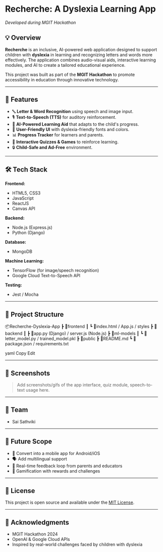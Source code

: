 # Recherche: A Dyslexia Learning App  
_Developed during MGIT Hackathon_

## 💡 Overview

**Recherche** is an inclusive, AI-powered web application designed to support children with **dyslexia** in learning and recognizing letters and words more effectively. The application combines audio-visual aids, interactive learning modules, and AI to create a tailored educational experience.

This project was built as part of the **MGIT Hackathon** to promote accessibility in education through innovative technology.

---

## 🚀 Features

- 🔤 **Letter & Word Recognition** using speech and image input.
- 🎙️ **Text-to-Speech (TTS)** for auditory reinforcement.
- 🧠 **AI-Powered Learning Aid** that adapts to the child's progress.
- 🎨 **User-Friendly UI** with dyslexia-friendly fonts and colors.
- 📊 **Progress Tracker** for learners and parents.
- 🧩 **Interactive Quizzes & Games** to reinforce learning.
- 🔒 **Child-Safe and Ad-Free** environment.

---

## 🛠️ Tech Stack

**Frontend:**
- HTML5, CSS3
- JavaScript
- ReactJS
- Canvas API

**Backend:**
- Node.js (Express.js)
- Python (Django)

**Database:**
- MongoDB

**Machine Learning:**
- TensorFlow (for image/speech recognition)
- Google Cloud Text-to-Speech API

**Testing:**
- Jest / Mocha

---

## 📁 Project Structure

📦Recherche-Dyslexia-App
┣ 📂frontend
┃ ┗ 📜index.html / App.js / styles
┣ 📂backend
┃ ┣ 📜app.py (Django) / server.js (Node.js)
┣ 📂ml-models
┃ ┗ 📜letter_model.py / trained_model.pkl
┣ 📂public
┣ 📜README.md
┗ 📜package.json / requirements.txt

yaml
Copy
Edit

---

## 📸 Screenshots

> Add screenshots/gifs of the app interface, quiz module, speech-to-text usage here.

---

## 👥 Team

- Sai Sathviki


---

## 📌 Future Scope

- 📱 Convert into a mobile app for Android/iOS
- 🗣️ Add multilingual support
- 🔁 Real-time feedback loop from parents and educators
- 🎯 Gamification with rewards and challenges

---

## 📃 License

This project is open source and available under the [MIT License](LICENSE).

---

## 🙌 Acknowledgments

- MGIT Hackathon 2024
- OpenAI & Google Cloud APIs
- Inspired by real-world challenges faced by children with dyslexia

